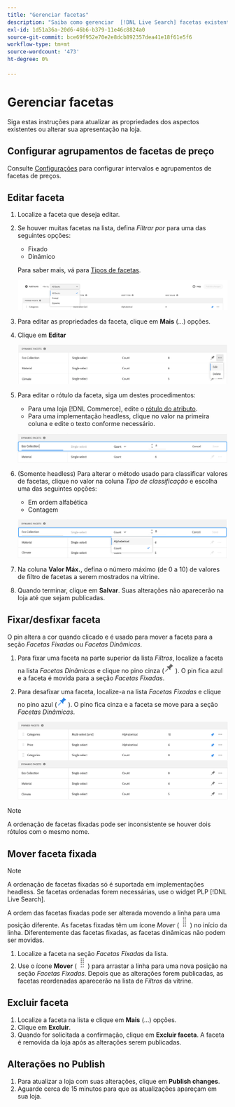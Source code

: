 ```yaml
---
title: "Gerenciar facetas"
description: "Saiba como gerenciar  [!DNL Live Search] facetas existentes."
exl-id: 1d51a36a-20d6-46b6-b379-11e46c8824a0
source-git-commit: bce69f952e70e2e8dcb892357dea41e18f61e5f6
workflow-type: tm+mt
source-wordcount: '473'
ht-degree: 0%

---
```


# Gerenciar facetas

Siga estas instruções para atualizar as propriedades dos aspectos existentes ou alterar sua apresentação na loja.

## Configurar agrupamentos de facetas de preço

Consulte [Configurações](settings.md) para configurar intervalos e agrupamentos de facetas de preços.

## Editar faceta

1. Localize a faceta que deseja editar.
1. Se houver muitas facetas na lista, defina *Filtrar por* para uma das seguintes opções:

   * Fixado
   * Dinâmico

   Para saber mais, vá para [Tipos de facetas](facets-type.md).

   ![Filtrar aspectos](assets/facets-filter-by-cropped.png)

1. Para editar as propriedades da faceta, clique em **Mais** (...) opções.
1. Clique em **Editar**

   ![Editar opções](assets/facet-edit-menu.png)

1. Para editar o rótulo da faceta, siga um destes procedimentos:

   * Para uma loja [!DNL Commerce], edite o [rótulo do atributo](https://experienceleague.adobe.com/docs/commerce-admin/catalog/product-attributes/product-attributes.html).
   * Para uma implementação headless, clique no valor na primeira coluna e edite o texto conforme necessário.

   ![Editar rótulo](assets/facet-edit-label.png)

1. (Somente headless) Para alterar o método usado para classificar valores de facetas, clique no valor na coluna *Tipo de classificação* e escolha uma das seguintes opções:

   * Em ordem alfabética
   * Contagem

   ![Editar contagem](assets/facets-edit-count.png)

1. Na coluna **Valor Máx.**, defina o número máximo (de 0 a 10) de valores de filtro de facetas a serem mostrados na vitrine.
1. Quando terminar, clique em **Salvar**.
Suas alterações não aparecerão na loja até que sejam publicadas.

## Fixar/desfixar faceta

O pin altera a cor quando clicado e é usado para mover a faceta para a seção *Facetas Fixadas* ou *Facetas Dinâmicas*.

1. Para fixar uma faceta na parte superior da lista *Filtros*, localize a faceta na lista *Facetas Dinâmicas* e clique no pino cinza (![Seletor de pinos](assets/btn-pin-gray.png)).
O pin fica azul e a faceta é movida para a seção *Facetas Fixadas*.
1. Para desafixar uma faceta, localize-a na lista *Facetas Fixadas* e clique no pino azul (![Seletor de pinos](assets/btn-pin-blue.png)).
O pino fica cinza e a faceta se move para a seção *Facetas Dinâmicas*.

   ![Aspectos fixados e dinâmicos](assets/facets-pinned-unpinned.png)

>[!NOTE]
>
>A ordenação de facetas fixadas pode ser inconsistente se houver dois rótulos com o mesmo nome.

## Mover faceta fixada

>[!NOTE]
>
>A ordenação de facetas fixadas só é suportada em implementações headless. Se facetas ordenadas forem necessárias, use o widget PLP [!DNL Live Search].

A ordem das facetas fixadas pode ser alterada movendo a linha para uma posição diferente. As facetas fixadas têm um ícone *Mover* (![Mover seletor](assets/btn-move.png)) no início da linha. Diferentemente das facetas fixadas, as facetas dinâmicas não podem ser movidas.

1. Localize a faceta na seção *Facetas Fixadas* da lista.
1. Use o ícone **Mover** (![Mover seletor](assets/btn-move.png)) para arrastar a linha para uma nova posição na seção *Facetas Fixadas*.
Depois que as alterações forem publicadas, as facetas reordenadas aparecerão na lista de *Filtros* da vitrine.

## Excluir faceta

1. Localize a faceta na lista e clique em **Mais** (...) opções.
1. Clique em **Excluir**.
1. Quando for solicitada a confirmação, clique em **Excluir faceta**.
A faceta é removida da loja após as alterações serem publicadas.

## Alterações no Publish

1. Para atualizar a loja com suas alterações, clique em **Publish changes**.
1. Aguarde cerca de 15 minutos para que as atualizações apareçam em sua loja.
